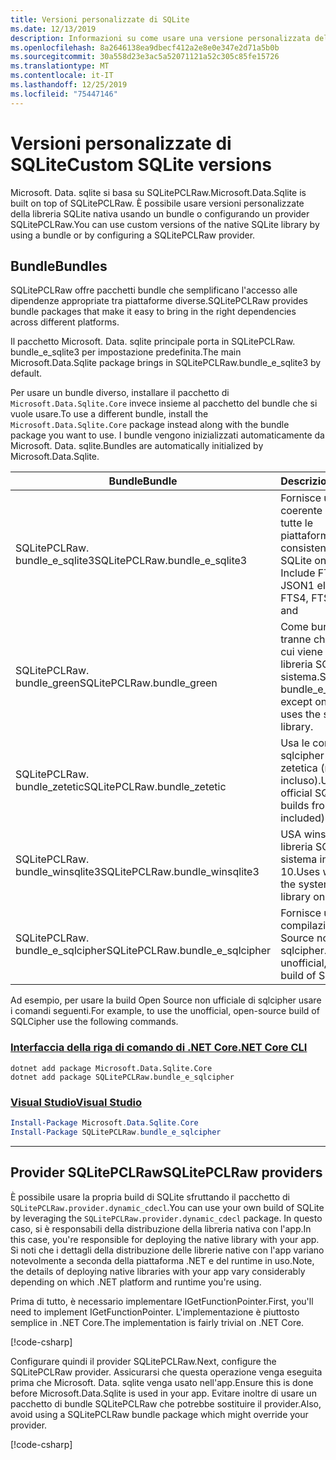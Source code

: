 ```yaml
---
title: Versioni personalizzate di SQLite
ms.date: 12/13/2019
description: Informazioni su come usare una versione personalizzata della libreria SQLite nativa.
ms.openlocfilehash: 8a2646138ea9dbecf412a2e8e0e347e2d71a5b0b
ms.sourcegitcommit: 30a558d23e3ac5a52071121a52c305c85fe15726
ms.translationtype: MT
ms.contentlocale: it-IT
ms.lasthandoff: 12/25/2019
ms.locfileid: "75447146"
---
```

# <a name="custom-sqlite-versions"></a><span data-ttu-id="b3941-103">Versioni personalizzate di SQLite</span><span class="sxs-lookup"><span data-stu-id="b3941-103">Custom SQLite versions</span></span>

<span data-ttu-id="b3941-104">Microsoft. Data. sqlite si basa su SQLitePCLRaw.</span><span class="sxs-lookup"><span data-stu-id="b3941-104">Microsoft.Data.Sqlite is built on top of SQLitePCLRaw.</span></span> <span data-ttu-id="b3941-105">È possibile usare versioni personalizzate della libreria SQLite nativa usando un bundle o configurando un provider SQLitePCLRaw.</span><span class="sxs-lookup"><span data-stu-id="b3941-105">You can use custom versions of the native SQLite library by using a bundle or by configuring a SQLitePCLRaw provider.</span></span>

## <a name="bundles"></a><span data-ttu-id="b3941-106">Bundle</span><span class="sxs-lookup"><span data-stu-id="b3941-106">Bundles</span></span>

<span data-ttu-id="b3941-107">SQLitePCLRaw offre pacchetti bundle che semplificano l'accesso alle dipendenze appropriate tra piattaforme diverse.</span><span class="sxs-lookup"><span data-stu-id="b3941-107">SQLitePCLRaw provides bundle packages that make it easy to bring in the right dependencies across different platforms.</span></span>

<span data-ttu-id="b3941-108">Il pacchetto Microsoft. Data. sqlite principale porta in SQLitePCLRaw. bundle_e_sqlite3 per impostazione predefinita.</span><span class="sxs-lookup"><span data-stu-id="b3941-108">The main Microsoft.Data.Sqlite package brings in SQLitePCLRaw.bundle_e_sqlite3 by default.</span></span>

<span data-ttu-id="b3941-109">Per usare un bundle diverso, installare il pacchetto di `Microsoft.Data.Sqlite.Core` invece insieme al pacchetto del bundle che si vuole usare.</span><span class="sxs-lookup"><span data-stu-id="b3941-109">To use a different bundle, install the `Microsoft.Data.Sqlite.Core` package instead along with the bundle package you want to use.</span></span> <span data-ttu-id="b3941-110">I bundle vengono inizializzati automaticamente da Microsoft. Data. sqlite.</span><span class="sxs-lookup"><span data-stu-id="b3941-110">Bundles are automatically initialized by Microsoft.Data.Sqlite.</span></span>

| <span data-ttu-id="b3941-111">Bundle</span><span class="sxs-lookup"><span data-stu-id="b3941-111">Bundle</span></span> | <span data-ttu-id="b3941-112">Descrizione</span><span class="sxs-lookup"><span data-stu-id="b3941-112">Description</span></span> |
| --- | --- |
| <span data-ttu-id="b3941-113">SQLitePCLRaw. bundle_e_sqlite3</span><span class="sxs-lookup"><span data-stu-id="b3941-113">SQLitePCLRaw.bundle_e_sqlite3</span></span> | <span data-ttu-id="b3941-114">Fornisce una versione coerente di SQLite su tutte le piattaforme.</span><span class="sxs-lookup"><span data-stu-id="b3941-114">Provides a consistent version of SQLite on all platforms.</span></span> <span data-ttu-id="b3941-115">Include FTS4, FTS5, JSON1 e</span><span class="sxs-lookup"><span data-stu-id="b3941-115">Includes the FTS4, FTS5, JSON1, and</span></span> | <span data-ttu-id="b3941-116">Estensioni di R \* tree.</span><span class="sxs-lookup"><span data-stu-id="b3941-116">R\*Tree extensions.</span></span> <span data-ttu-id="b3941-117">Questo è il valore predefinito.</span><span class="sxs-lookup"><span data-stu-id="b3941-117">This is the default.</span></span> |
| <span data-ttu-id="b3941-118">SQLitePCLRaw. bundle_green</span><span class="sxs-lookup"><span data-stu-id="b3941-118">SQLitePCLRaw.bundle_green</span></span> | <span data-ttu-id="b3941-119">Come bundle_e_sqlite3, tranne che per iOS in cui viene usata la libreria SQLite di sistema.</span><span class="sxs-lookup"><span data-stu-id="b3941-119">Same as bundle_e_sqlite3, except on iOS where it uses the system SQLite library.</span></span> |
| <span data-ttu-id="b3941-120">SQLitePCLRaw. bundle_zetetic</span><span class="sxs-lookup"><span data-stu-id="b3941-120">SQLitePCLRaw.bundle_zetetic</span></span> | <span data-ttu-id="b3941-121">Usa le compilazioni sqlcipher ufficiali da zetetica (non incluso).</span><span class="sxs-lookup"><span data-stu-id="b3941-121">Uses the official SQLCipher builds from Zetetic (not included).</span></span> |
| <span data-ttu-id="b3941-122">SQLitePCLRaw. bundle_winsqlite3</span><span class="sxs-lookup"><span data-stu-id="b3941-122">SQLitePCLRaw.bundle_winsqlite3</span></span> | <span data-ttu-id="b3941-123">USA winsqlite3. dll, la libreria SQLite di sistema in Windows 10.</span><span class="sxs-lookup"><span data-stu-id="b3941-123">Uses winsqlite3.dll, the system SQLite library on Windows 10.</span></span> |
| <span data-ttu-id="b3941-124">SQLitePCLRaw. bundle_e_sqlcipher</span><span class="sxs-lookup"><span data-stu-id="b3941-124">SQLitePCLRaw.bundle_e_sqlcipher</span></span> | <span data-ttu-id="b3941-125">Fornisce una compilazione Open Source non ufficiale di sqlcipher.</span><span class="sxs-lookup"><span data-stu-id="b3941-125">Provides an unofficial, open-source build of SQLCipher.</span></span> |

<span data-ttu-id="b3941-126">Ad esempio, per usare la build Open Source non ufficiale di sqlcipher usare i comandi seguenti.</span><span class="sxs-lookup"><span data-stu-id="b3941-126">For example, to use the unofficial, open-source build of SQLCipher use the following commands.</span></span>

### <a name="net-core-clitabnetcore-cli"></a>[<span data-ttu-id="b3941-127">Interfaccia della riga di comando di .NET Core</span><span class="sxs-lookup"><span data-stu-id="b3941-127">.NET Core CLI</span></span>](#tab/netcore-cli)

```dotnetcli
dotnet add package Microsoft.Data.Sqlite.Core
dotnet add package SQLitePCLRaw.bundle_e_sqlcipher
```

### <a name="visual-studiotabvisual-studio"></a>[<span data-ttu-id="b3941-128">Visual Studio</span><span class="sxs-lookup"><span data-stu-id="b3941-128">Visual Studio</span></span>](#tab/visual-studio)

``` PowerShell
Install-Package Microsoft.Data.Sqlite.Core
Install-Package SQLitePCLRaw.bundle_e_sqlcipher
```

---

## <a name="sqlitepclraw-providers"></a><span data-ttu-id="b3941-129">Provider SQLitePCLRaw</span><span class="sxs-lookup"><span data-stu-id="b3941-129">SQLitePCLRaw providers</span></span>

<span data-ttu-id="b3941-130">È possibile usare la propria build di SQLite sfruttando il pacchetto di `SQLitePCLRaw.provider.dynamic_cdecl`.</span><span class="sxs-lookup"><span data-stu-id="b3941-130">You can use your own build of SQLite by leveraging the `SQLitePCLRaw.provider.dynamic_cdecl` package.</span></span> <span data-ttu-id="b3941-131">In questo caso, si è responsabili della distribuzione della libreria nativa con l'app.</span><span class="sxs-lookup"><span data-stu-id="b3941-131">In this case, you're responsible for deploying the native library with your app.</span></span> <span data-ttu-id="b3941-132">Si noti che i dettagli della distribuzione delle librerie native con l'app variano notevolmente a seconda della piattaforma .NET e del runtime in uso.</span><span class="sxs-lookup"><span data-stu-id="b3941-132">Note, the details of deploying native libraries with your app vary considerably depending on which .NET platform and runtime you're using.</span></span>

<span data-ttu-id="b3941-133">Prima di tutto, è necessario implementare IGetFunctionPointer.</span><span class="sxs-lookup"><span data-stu-id="b3941-133">First, you'll need to implement IGetFunctionPointer.</span></span> <span data-ttu-id="b3941-134">L'implementazione è piuttosto semplice in .NET Core.</span><span class="sxs-lookup"><span data-stu-id="b3941-134">The implementation is fairly trivial on .NET Core.</span></span>

[!code-csharp[](../../../../samples/snippets/standard/data/sqlite/SystemLibrarySample/Program.cs?name=snippet_NativeLibraryAdapter)]

<span data-ttu-id="b3941-135">Configurare quindi il provider SQLitePCLRaw.</span><span class="sxs-lookup"><span data-stu-id="b3941-135">Next, configure the SQLitePCLRaw provider.</span></span> <span data-ttu-id="b3941-136">Assicurarsi che questa operazione venga eseguita prima che Microsoft. Data. sqlite venga usato nell'app.</span><span class="sxs-lookup"><span data-stu-id="b3941-136">Ensure this is done before Microsoft.Data.Sqlite is used in your app.</span></span> <span data-ttu-id="b3941-137">Evitare inoltre di usare un pacchetto di bundle SQLitePCLRaw che potrebbe sostituire il provider.</span><span class="sxs-lookup"><span data-stu-id="b3941-137">Also, avoid using a SQLitePCLRaw bundle package which might override your provider.</span></span>

[!code-csharp[](../../../../samples/snippets/standard/data/sqlite/SystemLibrarySample/Program.cs?name=snippet_SetProvider)]
